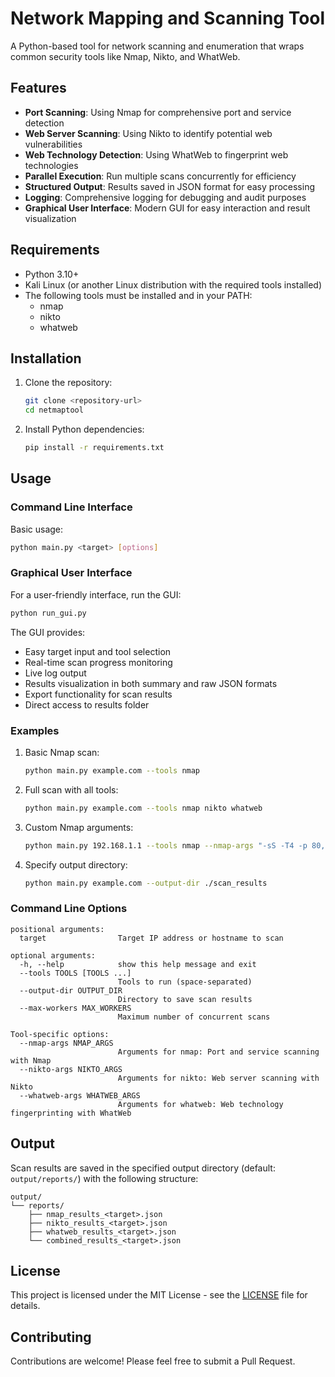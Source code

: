 # Network Mapping and Scanning Tool

A Python-based tool for network scanning and enumeration that wraps common security tools like Nmap, Nikto, and WhatWeb.

## Features

- **Port Scanning**: Using Nmap for comprehensive port and service detection
- **Web Server Scanning**: Using Nikto to identify potential web vulnerabilities
- **Web Technology Detection**: Using WhatWeb to fingerprint web technologies
- **Parallel Execution**: Run multiple scans concurrently for efficiency
- **Structured Output**: Results saved in JSON format for easy processing
- **Logging**: Comprehensive logging for debugging and audit purposes
- **Graphical User Interface**: Modern GUI for easy interaction and result visualization

## Requirements

- Python 3.10+
- Kali Linux (or another Linux distribution with the required tools installed)
- The following tools must be installed and in your PATH:
  - nmap
  - nikto
  - whatweb

## Installation

1. Clone the repository:

   ```bash
   git clone <repository-url>
   cd netmaptool
   ```

2. Install Python dependencies:
   ```bash
   pip install -r requirements.txt
   ```

## Usage

### Command Line Interface

Basic usage:

```bash
python main.py <target> [options]
```

### Graphical User Interface

For a user-friendly interface, run the GUI:

```bash
python run_gui.py
```

The GUI provides:

- Easy target input and tool selection
- Real-time scan progress monitoring
- Live log output
- Results visualization in both summary and raw JSON formats
- Export functionality for scan results
- Direct access to results folder

### Examples

1. Basic Nmap scan:

   ```bash
   python main.py example.com --tools nmap
   ```

2. Full scan with all tools:

   ```bash
   python main.py example.com --tools nmap nikto whatweb
   ```

3. Custom Nmap arguments:

   ```bash
   python main.py 192.168.1.1 --tools nmap --nmap-args "-sS -T4 -p 80,443,8080"
   ```

4. Specify output directory:
   ```bash
   python main.py example.com --output-dir ./scan_results
   ```

### Command Line Options

```
positional arguments:
  target                Target IP address or hostname to scan

optional arguments:
  -h, --help            show this help message and exit
  --tools TOOLS [TOOLS ...]
                        Tools to run (space-separated)
  --output-dir OUTPUT_DIR
                        Directory to save scan results
  --max-workers MAX_WORKERS
                        Maximum number of concurrent scans

Tool-specific options:
  --nmap-args NMAP_ARGS
                        Arguments for nmap: Port and service scanning with Nmap
  --nikto-args NIKTO_ARGS
                        Arguments for nikto: Web server scanning with Nikto
  --whatweb-args WHATWEB_ARGS
                        Arguments for whatweb: Web technology fingerprinting with WhatWeb
```

## Output

Scan results are saved in the specified output directory (default: `output/reports/`) with the following structure:

```
output/
└── reports/
    ├── nmap_results_<target>.json
    ├── nikto_results_<target>.json
    ├── whatweb_results_<target>.json
    └── combined_results_<target>.json
```

## License

This project is licensed under the MIT License - see the [LICENSE](LICENSE) file for details.

## Contributing

Contributions are welcome! Please feel free to submit a Pull Request.
